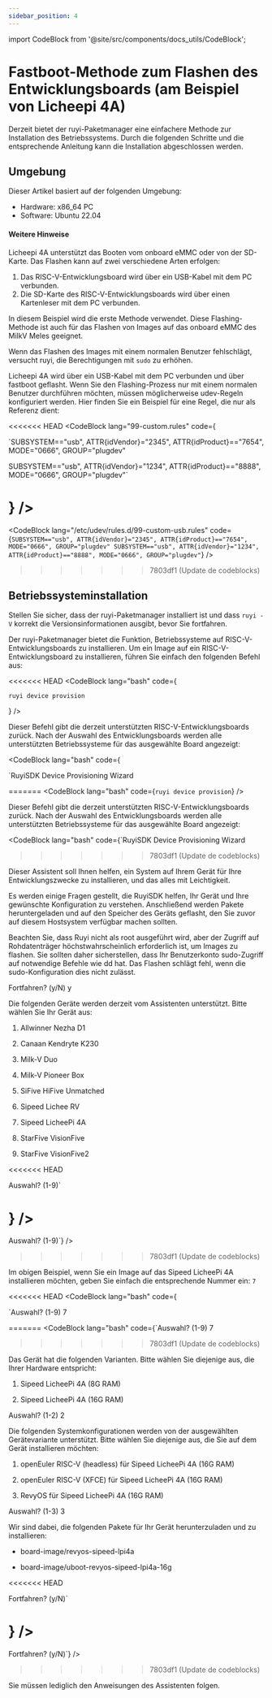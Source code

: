 ```yaml
---
sidebar_position: 4
---
```


import CodeBlock from '@site/src/components/docs_utils/CodeBlock';

# Fastboot-Methode zum Flashen des Entwicklungsboards (am Beispiel von Licheepi 4A)

Derzeit bietet der ruyi-Paketmanager eine einfachere Methode zur Installation des Betriebssystems. Durch die folgenden Schritte und die entsprechende Anleitung kann die Installation abgeschlossen werden.

## Umgebung

Dieser Artikel basiert auf der folgenden Umgebung:
- Hardware: x86_64 PC
- Software: Ubuntu 22.04

#### Weitere Hinweise

Licheepi 4A unterstützt das Booten vom onboard eMMC oder von der SD-Karte. Das Flashen kann auf zwei verschiedene Arten erfolgen:

1. Das RISC-V-Entwicklungsboard wird über ein USB-Kabel mit dem PC verbunden.
2. Die SD-Karte des RISC-V-Entwicklungsboards wird über einen Kartenleser mit dem PC verbunden.

In diesem Beispiel wird die erste Methode verwendet. Diese Flashing-Methode ist auch für das Flashen von Images auf das onboard eMMC des MilkV Meles geeignet.

Wenn das Flashen des Images mit einem normalen Benutzer fehlschlägt, versucht ruyi, die Berechtigungen mit ``sudo`` zu erhöhen.

Licheepi 4A wird über ein USB-Kabel mit dem PC verbunden und über fastboot geflasht. Wenn Sie den Flashing-Prozess nur mit einem normalen Benutzer durchführen möchten, müssen möglicherweise udev-Regeln konfiguriert werden. Hier finden Sie ein Beispiel für eine Regel, die nur als Referenz dient:

<<<<<<< HEAD
<CodeBlock lang="99-custom.rules" code={

`SUBSYSTEM=="usb", ATTR{idVendor}="2345", ATTR{idProduct}=="7654", MODE="0666", GROUP="plugdev"

SUBSYSTEM=="usb", ATTR{idVendor}="1234", ATTR{idProduct}=="8888", MODE="0666", GROUP="plugdev"`

} />
=======
<CodeBlock lang="/etc/udev/rules.d/99-custom-usb.rules" code={`SUBSYSTEM=="usb", ATTR{idVendor}="2345", ATTR{idProduct}=="7654", MODE="0666", GROUP="plugdev"
SUBSYSTEM=="usb", ATTR{idVendor}="1234", ATTR{idProduct}=="8888", MODE="0666", GROUP="plugdev"`} />
>>>>>>> 7803df1 (Update de codeblocks)

## Betriebssysteminstallation

Stellen Sie sicher, dass der ruyi-Paketmanager installiert ist und dass `ruyi -V` korrekt die Versionsinformationen ausgibt, bevor Sie fortfahren.

Der ruyi-Paketmanager bietet die Funktion, Betriebssysteme auf RISC-V-Entwicklungsboards zu installieren. Um ein Image auf ein RISC-V-Entwicklungsboard zu installieren, führen Sie einfach den folgenden Befehl aus:

<<<<<<< HEAD
<CodeBlock lang="bash" code={

`ruyi device provision`

} />

Dieser Befehl gibt die derzeit unterstützten RISC-V-Entwicklungsboards zurück. Nach der Auswahl des Entwicklungsboards werden alle unterstützten Betriebssysteme für das ausgewählte Board angezeigt:

<CodeBlock lang="bash" code={

`RuyiSDK Device Provisioning Wizard


=======
<CodeBlock lang="bash" code={`ruyi device provision`} />

Dieser Befehl gibt die derzeit unterstützten RISC-V-Entwicklungsboards zurück. Nach der Auswahl des Entwicklungsboards werden alle unterstützten Betriebssysteme für das ausgewählte Board angezeigt:

<CodeBlock lang="bash" code={`RuyiSDK Device Provisioning Wizard
>>>>>>> 7803df1 (Update de codeblocks)

Dieser Assistent soll Ihnen helfen, ein System auf Ihrem Gerät für Ihre Entwicklungszwecke zu installieren, und das alles mit Leichtigkeit.



Es werden einige Fragen gestellt, die RuyiSDK helfen, Ihr Gerät und Ihre gewünschte Konfiguration zu verstehen. Anschließend werden Pakete heruntergeladen und auf den Speicher des Geräts geflasht, den Sie zuvor auf diesem Hostsystem verfügbar machen sollten.



Beachten Sie, dass Ruyi nicht als root ausgeführt wird, aber der Zugriff auf Rohdatenträger höchstwahrscheinlich erforderlich ist, um Images zu flashen. Sie sollten daher sicherstellen, dass Ihr Benutzerkonto sudo-Zugriff auf notwendige Befehle wie dd hat. Das Flashen schlägt fehl, wenn die sudo-Konfiguration dies nicht zulässt.



Fortfahren? (y/N) y



Die folgenden Geräte werden derzeit vom Assistenten unterstützt. Bitte wählen Sie Ihr Gerät aus:



1. Allwinner Nezha D1

2. Canaan Kendryte K230

3. Milk-V Duo

4. Milk-V Pioneer Box

5. SiFive HiFive Unmatched

6. Sipeed Lichee RV

7. Sipeed LicheePi 4A

8. StarFive VisionFive

9. StarFive VisionFive2

<<<<<<< HEAD


Auswahl? (1-9)`

} />
=======
Auswahl? (1-9)`} />
>>>>>>> 7803df1 (Update de codeblocks)

Im obigen Beispiel, wenn Sie ein Image auf das Sipeed LicheePi 4A installieren möchten, geben Sie einfach die entsprechende Nummer ein: `7`


<<<<<<< HEAD
<CodeBlock lang="bash" code={


`Auswahl? (1-9) 7




=======
<CodeBlock lang="bash" code={`Auswahl? (1-9) 7
>>>>>>> 7803df1 (Update de codeblocks)

Das Gerät hat die folgenden Varianten. Bitte wählen Sie diejenige aus, die Ihrer Hardware entspricht:





  1. Sipeed LicheePi 4A (8G RAM)


  2. Sipeed LicheePi 4A (16G RAM)





Auswahl? (1-2) 2





Die folgenden Systemkonfigurationen werden von der ausgewählten Gerätevariante unterstützt. Bitte wählen Sie diejenige aus, die Sie auf dem Gerät installieren möchten:





  1. openEuler RISC-V (headless) für Sipeed LicheePi 4A (16G RAM)


  2. openEuler RISC-V (XFCE) für Sipeed LicheePi 4A (16G RAM)


  3. RevyOS für Sipeed LicheePi 4A (16G RAM)





Auswahl? (1-3) 3





Wir sind dabei, die folgenden Pakete für Ihr Gerät herunterzuladen und zu installieren:





 * board-image/revyos-sipeed-lpi4a


 * board-image/uboot-revyos-sipeed-lpi4a-16g

<<<<<<< HEAD




Fortfahren? (y/N)`


} />
=======
Fortfahren? (y/N)`} />
>>>>>>> 7803df1 (Update de codeblocks)

Sie müssen lediglich den Anweisungen des Assistenten folgen.